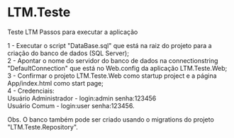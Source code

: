# LTM.Teste
Teste LTM
Passos para executar a aplicação

1 - Executar o script "DataBase.sql" que está na raiz do projeto para a criação do banco de dados (SQL Server);<br/>
2 - Apontar o nome do servidor do banco de dados na connectionstring "DefaultConnection" que está no Web.config da aplicação LTM.Teste.Web;<br/>
3 - Confirmar o projeto LTM.Teste.Web como startup project e a página App/index.html como start page;<br/>
4 - Credenciais: <br/>
Usuário Administrador - login:admin senha:123456<br/>
Usuário Comum - login:user senha:123456.<br/>



Obs. O banco também pode ser criado usando o migrations do projeto "LTM.Teste.Repository".
